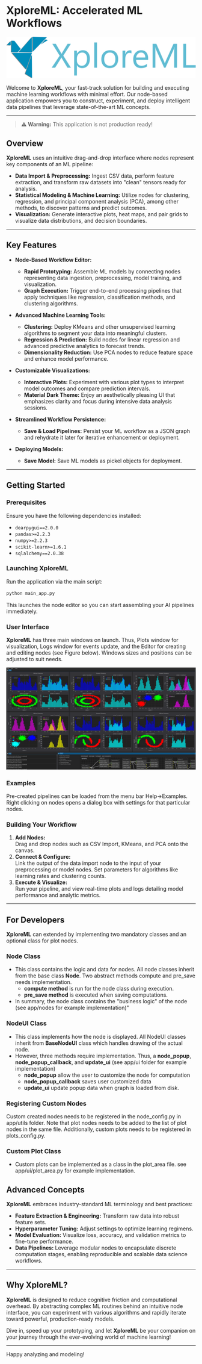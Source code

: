 # XploreML: Accelerated ML Workflows

![main logo](./assets/logo/logo_full.png)

Welcome to **XploreML**, your fast-track solution for building and executing machine learning workflows with minimal effort. Our node-based application empowers you to construct, experiment, and deploy intelligent data pipelines that leverage state-of-the-art ML concepts.

---

> **⚠️ Warning:**
> This application is not production ready!

## Overview

**XploreML** uses an intuitive drag-and-drop interface where nodes represent key components of an ML pipeline:

- **Data Import & Preprocessing:** Ingest CSV data, perform feature extraction, and transform raw datasets into "clean" tensors ready for analysis.
- **Statistical Modeling & Machine Learning:** Utilize nodes for clustering, regression, and principal component analysis (PCA), among other methods, to discover patterns and predict outcomes.
- **Visualization:** Generate interactive plots, heat maps, and pair grids to visualize data distributions, and decision boundaries.

---

## Key Features

- **Node-Based Workflow Editor:**

  - **Rapid Prototyping:** Assemble ML models by connecting nodes representing data ingestion, preprocessing, model training, and visualization.
  - **Graph Execution:** Trigger end-to-end processing pipelines that apply techniques like regression, classification methods, and clustering algorithms.

- **Advanced Machine Learning Tools:**

  - **Clustering:** Deploy KMeans and other unsupervised learning algorithms to segment your data into meaningful clusters.
  - **Regression & Prediction:** Build nodes for linear regression and advanced predictive analytics to forecast trends.
  - **Dimensionality Reduction:** Use PCA nodes to reduce feature space and enhance model performance.

- **Customizable Visualizations:**

  - **Interactive Plots:** Experiment with various plot types to interpret model outcomes and compare prediction intervals.
  - **Material Dark Theme:** Enjoy an aesthetically pleasing UI that emphasizes clarity and focus during intensive data analysis sessions.

- **Streamlined Workflow Persistence:**

  - **Save & Load Pipelines:** Persist your ML workflow as a JSON graph and rehydrate it later for iterative enhancement or deployment.

- **Deploying Models:**

  - **Save Model:** Save ML models as pickel objects for deployment.

---

## Getting Started

### Prerequisites

Ensure you have the following dependencies installed:

- `dearpygui==2.0.0`
- `pandas>=2.2.3`
- `numpy>=2.2.3`
- `scikit-learn>=1.6.1`
- `sqlalchemy==2.0.38`

### Launching XploreML

Run the application via the main script:

```bash
python main_app.py
```

This launches the node editor so you can start assembling your AI pipelines immediately.

### User Interface

**XploreML** has three main windows on launch. Thus, Plots window for visualization, Logs window for events update, and the Editor for creating and editing nodes (see Figure below). Windows sizes and positions can be adjusted to suit needs.

![user interface](./assets/screenshots/clustering_exp.png)

### Examples

Pre-created pipelines can be loaded from the menu bar Help->Examples. Right clicking on nodes opens a dialog box with settings for that particular nodes.

### Building Your Workflow

1. **Add Nodes:**  
   Drag and drop nodes such as CSV Import, KMeans, and PCA onto the canvas.
2. **Connect & Configure:**  
   Link the output of the data import node to the input of your preprocessing or model nodes. Set parameters for algorithms like learning rates and clustering counts.
3. **Execute & Visualize:**  
   Run your pipeline, and view real-time plots and logs detailing model performance and analytic metrics.

---

## For Developers

**XploreML** can extended by implementing two mandatory classes and an optional class for plot nodes.

### Node Class

- This class contains the logic and data for nodes. All node classes inherit from the base class **Node**. Two abstract methods compute and pre_save needs implementation.
  - **compute method** is run for the node class during execution.
  - **pre_save method** is executed when saving computations.
- In summary, the node class contains the "business logic" of the node (see app/nodes for example implementation)"

### NodeUI Class

- This class implements how the node is displayed. All NodeUI classes inherit from **BaseNodeUI** class which handles drawing of the actual node.
- However, three methods require implementation. Thus, a **node_popup**, **node_popup_callback**, and **update_ui** (see app/ui folder for example implementation)
  - **node_popup** allow the user to customize the node for computation
  - **node_popup_callback** saves user customized data
  - **update_ui** update popup data when graph is loaded from disk.

### Registering Custom Nodes

Custom created nodes needs to be registered in the node_config.py in app/utils folder. Note that plot nodes needs to be added to the list of plot nodes in the same file. Additionally, custom plots needs to be registered in plots_config.py.

### Custom Plot Class

- Custom plots can be implemented as a class in the plot_area file. see app/ui/plot_area.py for example implementation.

## Advanced Concepts

**XploreML** embraces industry-standard ML terminology and best practices:

- **Feature Extraction & Engineering:** Transform raw data into robust feature sets.
- **Hyperparameter Tuning:** Adjust settings to optimize learning regimens.
- **Model Evaluation:** Visualize loss, accuracy, and validation metrics to fine-tune performance.
- **Data Pipelines:** Leverage modular nodes to encapsulate discrete computation stages, enabling reproducible and scalable data science workflows.

---

## Why XploreML?

**XploreML** is designed to reduce cognitive friction and computational overhead. By abstracting complex ML routines behind an intuitive node interface, you can experiment with various algorithms and rapidly iterate toward powerful, production-ready models.

Dive in, speed up your prototyping, and let **XploreML** be your companion on your journey through the ever-evolving world of machine learning!

---

Happy analyzing and modeling!
